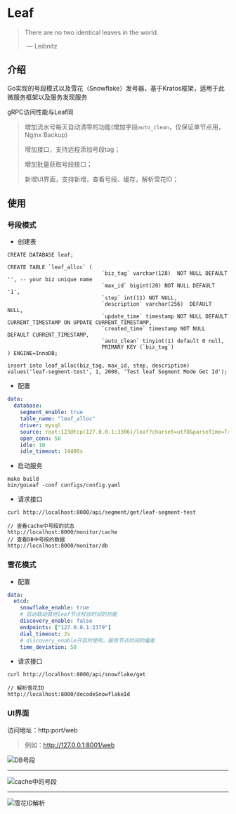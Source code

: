 # Leaf

> There are no two identical leaves in the world.
>
> ​               — Leibnitz

## 介绍

Go实现的号段模式以及雪花（Snowflake）发号器，基于Kratos框架，适用于此微服务框架以及服务发现服务

gRPC访问性能与Leaf同

> 增加流水号每天自动清零的功能(增加字段`auto_clean`，仅保证单节点用，Nginx Backup)
>
> 增加接口，支持远程添加号段tag；
>
> 增加批量获取号段接口；
>
> 新增UI界面，支持新增，查看号段、缓存，解析雪花ID；

## 使用

### 号段模式

- 创建表

```mysql
CREATE DATABASE leaf;

CREATE TABLE `leaf_alloc` (
                              `biz_tag` varchar(128)  NOT NULL DEFAULT '', -- your biz unique name
                              `max_id` bigint(20) NOT NULL DEFAULT '1',
                              `step` int(11) NOT NULL,
                              `description` varchar(256)  DEFAULT NULL,
                              `update_time` timestamp NOT NULL DEFAULT CURRENT_TIMESTAMP ON UPDATE CURRENT_TIMESTAMP,
                              `created_time` timestamp NOT NULL DEFAULT CURRENT_TIMESTAMP,
                              `auto_clean` tinyint(1) default 0 null,
                              PRIMARY KEY (`biz_tag`)
) ENGINE=InnoDB;

insert into leaf_alloc(biz_tag, max_id, step, description) values('leaf-segment-test', 1, 2000, 'Test leaf Segment Mode Get Id');
```

- 配置

```yaml
data:
  database:
    segment_enable: true
    table_name: "leaf_alloc"
    driver: mysql
    source: root:123@tcp(127.0.0.1:3306)/leaf?charset=utf8&parseTime=True&loc=Local
    open_conn: 50
    idle: 10
    idle_timeout: 14400s
```

- 启动服务

```
make build
bin/goLeaf -conf configs/config.yaml
```

- 请求接口

```
curl http://localhost:8000/api/segment/get/leaf-segment-test

// 查看cache中号段的状态
http://localhost:8000/monitor/cache
// 查看DB中号段的数据
http://localhost:8000/monitor/db
```
### 雪花模式

- 配置

```yaml
data:
  etcd:
    snowflake_enable: true
    # 启动联动其他leaf节点校验时间的功能
    discovery_enable: false
    endpoints: ["127.0.0.1:2379"]
    dial_timeout: 2s
    # discovery_enable开启时使用，服务节点时间的偏差
    time_deviation: 50
```

- 请求接口

```
curl http://localhost:8000/api/snowflake/get

// 解析雪花ID
http://localhost:8000/decodeSnowflakeId
```

### UI界面

访问地址：http:port/web

> 例如：http://127.0.0.1:8001/web

![DB号段](doc/image-20221101201529905.png)

---

![cache中的号段](doc/image-20221101201630411.png)

---

![雪花ID解析](doc/image-20221101201705230.png)
